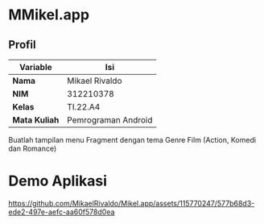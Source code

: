 # MMikel.app

## Profil
| Variable | Isi |
| -------- | --- |
| **Nama** | Mikael Rivaldo |
| **NIM** | 312210378 |
| **Kelas** | TI.22.A4 |
| **Mata Kuliah** | Pemrograman Android |

Buatlah tampilan menu Fragment dengan tema Genre Film (Action, Komedi dan Romance)

# Demo Aplikasi


https://github.com/MikaelRivaldo/Mikel.app/assets/115770247/577b68d3-ede2-497e-aefc-aa60f578d0ea
